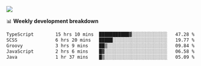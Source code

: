 ![](https://github-readme-stats-v2-three.vercel.app/api/top-langs/?username=akshayxml&theme=dark&hide_border=true&include_all_commits=true&count_private=true&layout=compact&size_weight=0.5&count_weight=0.5&hide=Jupyter%20Notebook%2Cobjective-c%2Cmakefile%2Cc%2Chtml%2Ccss%2Cscss&langs_count=6&exclude_repo=github-readme-stats-v2)

📊 **Weekly development breakdown**
<!--START_SECTION:waka-->

```txt
TypeScript        15 hrs 10 mins  ███████████▓░░░░░░░░░░░░░   47.28 %
SCSS              6 hrs 20 mins   █████░░░░░░░░░░░░░░░░░░░░   19.77 %
Groovy            3 hrs 9 mins    ██▒░░░░░░░░░░░░░░░░░░░░░░   09.84 %
JavaScript        2 hrs 6 mins    █▓░░░░░░░░░░░░░░░░░░░░░░░   06.58 %
Java              1 hr 37 mins    █▒░░░░░░░░░░░░░░░░░░░░░░░   05.09 %
```

<!--END_SECTION:waka-->
